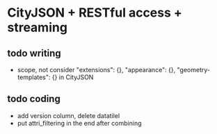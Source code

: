 # CityJSON + RESTful access + streaming



## todo writing
- scope, not consider "extensions": {}, "appearance": {}, "geometry-templates": {} in CityJSON


## todo coding
- add version column, delete datatilel
- put attri_filtering in the end after combining
